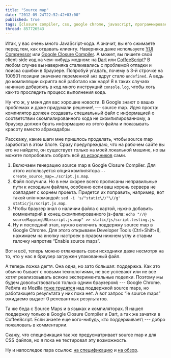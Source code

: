 ```yaml
---
title: "Source map"
date: "2012-09-24T22:52:42+03:00"
published: true
tags: [closure compiler, css, google chrome, javascript, программирование]
thread: 857726543
---
```


Итак, у вас очень много JavaScript-кода. А значит, вы его сжимаете перед тем, как отдавать клиенту. Наверняка даже
используете [YUI Compressor](http://yuilibrary.com/projects/yuicompressor/) или
[Google Closure Compiler](https://developers.google.com/closure/compiler/). А может, вы пишете свой client-side код на
чем-нибудь модном: на [Dart](http://dartlang.org/) или [CoffeeScript](http://coffeescript.org/)? В любом случае вы
наверняка сталкивались с проблемой отладки и поиска ошибки в браузере. Попробуй угадать, почему в 3-й строчке на 100501
позиции значение переменной  `aAz` вдруг стало `undefined`. А ведь до компиляции скрипта всё работало как надо! Я в
таких случаях начинаю добавлять в код много инструкций `console.log`, чтобы хоть как-то проследить процесс
выполнения кода.

Ну что ж, у меня для вас хорошие новости. В Google знают о ваших проблемах и даже придумали решение\ --- source map.
Идея проста: компилятор должен создавать специальный файл с информацией о соответствии скомпилированного кода не
скомпилированному, а браузер должен брать информацию из этого файла и показывать красоту вместо абракадабры.

Расскажу, какие шаги мне пришлось проделать, чтобы source map заработал в этом блоге. Сразу предупреждаю, что на
рабочем сайте вы его не найдете, он существует только на моей локальной машине, но вы можете попробовать собрать всё
[из исходников](https://github.com/dikmax/haskell-blog) сами.

1. Включаем генерацию source map в Google Closure Compiler. Для этого используется опция компилятора
  `--create_source_map=./script.js.map`.
2. Файл получили. Но в нем скорее всего прописаны неправильные пути к исходным файлам, особенно если ваш корень сервера
  не совпадает с корнем проекта. Придется их поправить, например, вот такой unix-командой:
  `sed -i 's/"static\//"\//g' static/js/script.js.map`.
3. Чтобы браузер знал о наличии файла с картой, нужно добавить комментарий в конец скомпилированного js-фала:
  `echo "//@ sourceMappingURL=script.js.map" >> static/js/script.testing.js`.
4. Ну и последний этап, нужно включить поддержку source map в Google Chrome. Для этого открываем
  Developer Tools (Ctrl+Shift+I), нажимаем на кнопку настроек в правом нижнем углу и ставим галочку напротив
  “Enable source maps”.

Вот и всё, теперь можно отлаживать свои исходники даже несмотря на то, что у нас в браузер загружен упакованный файл.

А теперь ложка дегтя. Она одна, но зато большая: поддержка. Как это обычно бывает с новыми технологиями, не все
успевают или не все хотят реализовывать всякие экспериментальные поделки. Поэтому мы будем довольствоваться только
одним браузером\ --- Google Chrome. Ребята из Mozilla
[тоже трудятся](https://wiki.mozilla.org/DevTools/Features/SourceMap) над поддержкой source maps, но работающего
результата у них пока нет. А вот запрос “ie source maps” ожидаемо выдает 0 релевантных результатов.

Та же беда с Source Maps и в языках и компиляторах. Я нашел поддержку только в Google Closure Compiler и Dart, а так же
зачатки в CoffeeScript. Если знаете еще кого-нибудь, кто поддерживает\ --- добро пожаловать в комментарии.

Скажу, что спецификация так же предусматривает source map и для CSS файлов, но я пока не тестировал эту возможность. 

Ну и напоследок пара ссылок:
[на спецификацию](https://docs.google.com/document/d/1U1RGAehQwRypUTovF1KRlpiOFze0b-_2gc6fAH0KY0k/edit?hl=en_US&pli=1&pli=1)
и [на обзор](http://www.html5rocks.com/en/tutorials/developertools/sourcemaps/).
